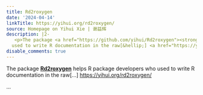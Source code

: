 ```yaml
---
title: Rd2roxygen
date: '2024-04-14'
linkTitle: https://yihui.org/rd2roxygen/
source: Homepage on Yihui Xie | 谢益辉
description: |2-
   <p>The package <a href="https://github.com/yihui/Rd2roxygen"><strong>Rd2roxygen</strong></a> helps R package developers who
  used to write R documentation in the raw[&hellip;] <a href="https://yihui.org/rd2roxygen/">https://yihui.org/rd2roxygen/</a></p>  ...
disable_comments: true
---
```

 <p>The package <a href="https://github.com/yihui/Rd2roxygen"><strong>Rd2roxygen</strong></a> helps R package developers who
used to write R documentation in the raw[&hellip;] <a href="https://yihui.org/rd2roxygen/">https://yihui.org/rd2roxygen/</a></p>  ...